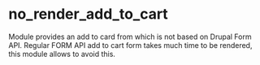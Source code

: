 # no_render_add_to_cart

Module provides an add to card from which is not based on Drupal Form API. Regular FORM API add to cart form takes much time to be rendered, this module allows to avoid this.